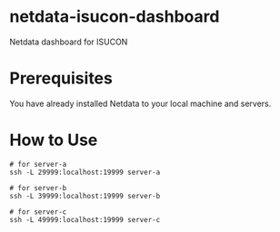 # netdata-isucon-dashboard
Netdata dashboard for ISUCON

# Prerequisites
You have already installed Netdata to your local machine and servers.

# How to Use

```
# for server-a
ssh -L 29999:localhost:19999 server-a

# for server-b
ssh -L 39999:localhost:19999 server-b

# for server-c
ssh -L 49999:localhost:19999 server-c
```

